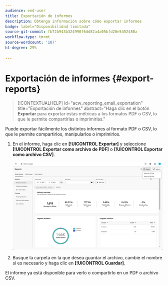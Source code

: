 ```yaml
---
audience: end-user
title: Exportación de informes
description: Obtenga información sobre cómo exportar informes
badge: label="Disponibilidad limitada"
source-git-commit: fb72b943b324990f6dd82a4a05bfd28e5452480a
workflow-type: tm+mt
source-wordcount: '107'
ht-degree: 29%

---
```



# Exportación de informes {#export-reports}

>[!CONTEXTUALHELP]
>id="acw_reporting_email_exportation"
>title="Exportación de informes"
>abstract="Haga clic en el botón **Exportar** para exportar estas métricas a los formatos PDF o CSV, lo que le permite compartirlas o imprimirlas."

Puede exportar fácilmente los distintos informes al formato PDF o CSV, lo que le permite compartirlos, manipularlos o imprimirlos.

1. En el informe, haga clic en **[!UICONTROL Exportar]** y seleccione **[!UICONTROL Exportar como archivo de PDF]** o **[!UICONTROL Exportar como archivo CSV]**.

   ![](assets/global_report_export.png)

1. Busque la carpeta en la que desea guardar el archivo, cambie el nombre si es necesario y haga clic en **[!UICONTROL Guardar]**.

El informe ya está disponible para verlo o compartirlo en un PDF o archivo CSV.

